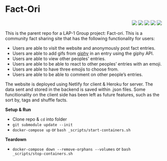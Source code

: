 # Fact-Ori
<p align="right">
 <img src="https://img.shields.io/github/last-commit/Shavvimal/Fact-Ori" />
 <img src="https://img.shields.io/github/issues/Shavvimal/Fact-Ori" />
 <img src="https://img.shields.io/github/languages/count/Shavvimal/Fact-Ori" />
 <img src="https://img.shields.io/github/languages/code-size/Shavvimal/Fact-Ori" />
 <img src="https://img.shields.io/tokei/lines/github/shavvimal/fact-ori" />
</p> 
 
This is the parent repo for a LAP-1 Group project: Fact-ori. This is a community fact sharing site that has the following functionality for users: 
- Users are able to visit the website and anonymously post fact entries.
- Users are able to add gifs from [giphy](https://developers.giphy.com/docs/api#quick-start-guide) in an entry using the giphy API.
- Users are able to view other peoples' entries.
- Users are able to be able to react to other peoples’ entries with an emoji.
- Users are able to have three emojis to choose from.
- Users are able to be able to comment on other people’s entries.

The website is deployed using Netlify for client & Heroku for server. The data sent and stored in the backend is saved within .json files. Some funcitionality on the client side has been left as future features, such as the sort by, tags and shuffle facts. 

**Setup & Run**
- Clone repo & `cd` into folder
- `git submodule update --init`
- `docker-compose up` or `bash _scripts/start-containers.sh`

**Teardown**
- `docker-compose down --remove-orphans --volumes` or `bash _scripts/stop-containers.sh`